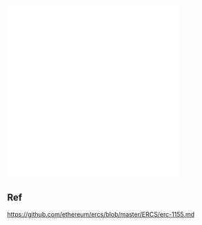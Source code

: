 <img alt="Sample medal" src="/src/comp.svg">

## Ref

https://github.com/ethereum/ercs/blob/master/ERCS/erc-1155.md